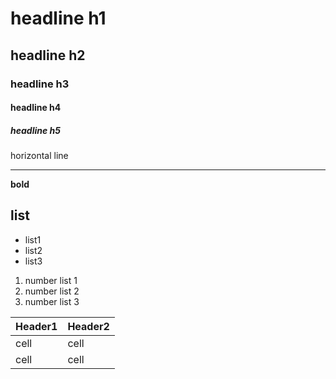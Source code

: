 # headline h1
## headline h2
### headline h3
#### headline h4
##### headline h5

horizontal line

---

**bold**

## list
- list1
- list2
- list3

1. number list 1
2. number list 2
3. number list 3

Header1 | Header2
------- | -------
cell    | cell
cell    | cell

